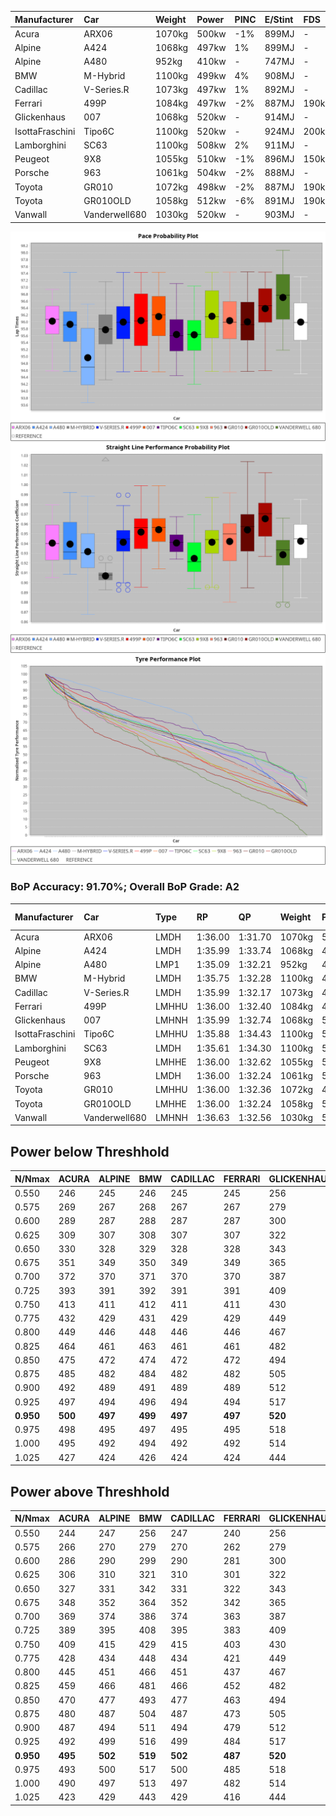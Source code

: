 |Manufacturer|Car|Weight|Power|PINC|E/Stint|FDS|
|:-|:-|:-|:-|:-|:-|:-|
|Acura|ARX06|1070kg|500kw|-1%|899MJ|-|
|Alpine|A424|1068kg|497kw|1%|899MJ|-|
|Alpine|A480|952kg|410kw|-|747MJ|-|
|BMW|M-Hybrid|1100kg|499kw|4%|908MJ|-|
|Cadillac|V-Series.R|1073kg|497kw|1%|892MJ|-|
|Ferrari|499P|1084kg|497kw|-2%|887MJ|190kph|
|Glickenhaus|007|1068kg|520kw|-|914MJ|-|
|IsottaFraschini|Tipo6C|1100kg|520kw|-|924MJ|200kph|
|Lamborghini|SC63|1100kg|508kw|2%|911MJ|-|
|Peugeot|9X8|1055kg|510kw|-1%|896MJ|150kph|
|Porsche|963|1061kg|504kw|-2%|888MJ|-|
|Toyota|GR010|1072kg|498kw|-2%|887MJ|190kph|
|Toyota|GR010OLD|1058kg|512kw|-6%|891MJ|190kph|
|Vanwall|Vanderwell680|1030kg|520kw|-|903MJ|-|

![PACECHART](./IMG/AUTO.png)
![STRAIGHTLINEPERFORMANCECHART](./IMG/AUTO_sp.png)
![TYREPERFORMANCECHART](./IMG/AUTO_tw.png)

### BoP Accuracy: 91.70%; Overall BoP Grade: A2
|Manufacturer|Car|Type|RP|QP|Weight|Power¹|Threshhold|PINC|Power²|E/Stint|AVG Vmax|FDS|RDLC|L/Stint|BOP-Grade|ModelAccuracy|ModelPoints|Match%|
|:-|:-|:-|:-|:-|:-|:-|:-|:-|:-|:-|:-|:-|:-|:-|:-|:-|:-|:-|
|Acura|ARX06|LMDH|1:36.00|1:31.70|1070kg|500kw|210.0kph|-1%|495kw|899MJ|296.73kph|-|0.99|40|+B2|100.00%|995|80.35%|
|Alpine|A424|LMDH|1:35.99|1:33.74|1068kg|497kw|210.0kph|1%|502kw|899MJ|296.93kph|-|0.99|40|+A2|80.53%|517|94.21%|
|Alpine|A480|LMP1|1:35.09|1:32.21|952kg|410kw|210.0kph|-|410kw|747MJ|293.80kph|-|0.97|37|-C2|59.62%|840|73.58%|
|BMW|M-Hybrid|LMDH|1:35.75|1:32.28|1100kg|499kw|210.0kph|4%|519kw|908MJ|292.71kph|-|0.97|40|-A2|98.60%|1690|92.18%|
|Cadillac|V-Series.R|LMDH|1:35.99|1:32.17|1073kg|497kw|210.0kph|1%|502kw|892MJ|296.61kph|-|0.99|40|+A2|88.58%|2033|94.63%|
|Ferrari|499P|LMHHU|1:36.00|1:32.40|1084kg|497kw|210.0kph|-2%|487kw|887MJ|297.49kph|190kph|1.01|40|~A1|84.67%|2303|100.00%|
|Glickenhaus|007|LMHNH|1:35.99|1:32.74|1068kg|520kw|0.0kph|-|520kw|914MJ|300.69kph|-|0.92|40|~A1|96.64%|1639|100.00%|
|IsottaFraschini|Tipo6C|LMHHU|1:35.88|1:34.43|1100kg|520kw|210.0kph|-|520kw|924MJ|297.41kph|200kph|1.01|40|+B1|66.67%|96|88.49%|
|Lamborghini|SC63|LMDH|1:35.61|1:34.30|1100kg|508kw|210.0kph|2%|518kw|911MJ|294.61kph|-|1.00|40|-B1|96.77%|419|85.82%|
|Peugeot|9X8|LMHHE|1:36.00|1:32.62|1055kg|510kw|210.0kph|-1%|505kw|896MJ|297.36kph|150kph|1.01|40|~A1|87.16%|2572|100.00%|
|Porsche|963|LMDH|1:36.00|1:32.24|1061kg|504kw|210.0kph|-2%|494kw|888MJ|297.31kph|-|1.00|40|~A1|93.05%|5740|100.00%|
|Toyota|GR010|LMHHU|1:36.00|1:32.36|1072kg|498kw|210.0kph|-2%|488kw|887MJ|298.33kph|190kph|1.02|40|~A1|90.17%|3255|98.59%|
|Toyota|GR010OLD|LMHHE|1:36.00|1:32.24|1058kg|512kw|210.0kph|-6%|481kw|891MJ|300.45kph|190kph|1.03|40|~A1|85.24%|1322|100.00%|
|Vanwall|Vanderwell680|LMHNH|1:36.63|1:32.56|1030kg|520kw|0.0kph|-|520kw|903MJ|297.20kph|-|1.01|40|+C1|91.33%|611|75.97%|

## Power below Threshhold
|N/Nmax|ACURA|ALPINE|BMW|CADILLAC|FERRARI|GLICKENHAUS|ISOTTAFRASCHINI|LAMBORGHINI|PEUGEOT|PORSCHE|TOYOTA|TOYOTA|VANWALL|​|RPM|A480|
|:-|:-|:-|:-|:-|:-|:-|:-|:-|:-|:-|:-|:-|:-|:-|:-|:-|
|0.550|246|245|246|245|245|256|256|250|251|248|245|252|256|​|--|-|
|0.575|269|267|268|267|267|279|279|273|274|271|268|275|279|​|--|-|
|0.600|289|287|288|287|287|300|300|293|295|291|288|296|300|​|--|-|
|0.625|309|307|308|307|307|322|322|314|316|312|308|317|322|​|--|-|
|0.650|330|328|329|328|328|343|343|335|337|333|329|338|343|​|--|-|
|0.675|351|349|350|349|349|365|365|357|358|354|350|359|365|​|--|-|
|0.700|372|370|371|370|370|387|387|378|380|375|371|381|387|​|--|-|
|0.725|393|391|392|391|391|409|409|399|401|396|392|403|409|​|--|-|
|0.750|413|411|412|411|411|430|430|420|422|416|411|423|430|​|--|-|
|0.775|432|429|431|429|429|449|449|439|441|435|430|442|449|​|5000|241|
|0.800|449|446|448|446|446|467|467|456|458|453|447|460|467|​|5500|284|
|0.825|464|461|463|461|461|482|482|471|473|468|462|475|482|​|6000|318|
|0.850|475|472|474|472|472|494|494|483|485|479|473|486|494|​|6500|359|
|0.875|485|482|484|482|482|505|505|493|495|489|483|497|505|​|7000|401|
|0.900|492|489|491|489|489|512|512|500|502|496|490|504|512|​|7500|411|
|0.925|497|494|496|494|494|517|517|505|507|501|495|509|517|​|8000|407|
|**0.950**|**500**|**497**|**499**|**497**|**497**|**520**|**520**|**508**|**510**|**504**|**498**|**512**|**520**|**​**|**8500**|**410**|
|0.975|498|495|497|495|495|518|518|506|508|502|496|510|518|​|9000|205|
|1.000|495|492|494|492|492|514|514|503|505|499|493|506|514|​|--|-|
|1.025|427|424|426|424|424|444|444|434|436|430|425|437|444|​|--|-|

## Power above Threshhold
|N/Nmax|ACURA|ALPINE|BMW|CADILLAC|FERRARI|GLICKENHAUS|ISOTTAFRASCHINI|LAMBORGHINI|PEUGEOT|PORSCHE|TOYOTA|TOYOTA|VANWALL|​|RPM|A480|
|:-|:-|:-|:-|:-|:-|:-|:-|:-|:-|:-|:-|:-|:-|:-|:-|:-|
|0.550|244|247|256|247|240|256|256|255|249|243|240|237|256|​|--|-|
|0.575|266|270|279|270|262|279|279|278|272|266|262|259|279|​|--|-|
|0.600|286|290|299|290|281|300|300|299|292|285|282|278|300|​|--|-|
|0.625|306|310|321|310|301|322|322|321|312|305|302|298|322|​|--|-|
|0.650|327|331|342|331|322|343|343|342|333|326|322|318|343|​|--|-|
|0.675|348|352|364|352|342|365|365|364|355|347|343|338|365|​|--|-|
|0.700|369|374|386|374|363|387|387|386|376|368|364|359|387|​|--|-|
|0.725|389|395|408|395|383|409|409|407|397|389|384|379|409|​|--|-|
|0.750|409|415|429|415|403|430|430|428|417|408|403|398|430|​|--|-|
|0.775|428|434|448|434|421|449|449|447|436|427|422|416|449|​|5000|241|
|0.800|445|451|466|451|437|467|467|465|454|444|438|432|467|​|5500|284|
|0.825|459|466|481|466|452|482|482|480|469|458|453|446|482|​|6000|318|
|0.850|470|477|493|477|463|494|494|492|480|469|464|457|494|​|6500|359|
|0.875|480|487|504|487|473|505|505|503|490|479|474|467|505|​|7000|401|
|0.900|487|494|511|494|479|512|512|510|497|486|480|473|512|​|7500|411|
|0.925|492|499|516|499|484|517|517|515|502|491|485|478|517|​|8000|407|
|**0.950**|**495**|**502**|**519**|**502**|**487**|**520**|**520**|**518**|**505**|**494**|**488**|**481**|**520**|**​**|**8500**|**410**|
|0.975|493|500|517|500|485|518|518|516|503|492|486|479|518|​|9000|205|
|1.000|490|497|513|497|482|514|514|512|500|489|483|476|514|​|--|-|
|1.025|423|429|443|429|416|444|444|442|431|422|417|411|444|​|--|-|
